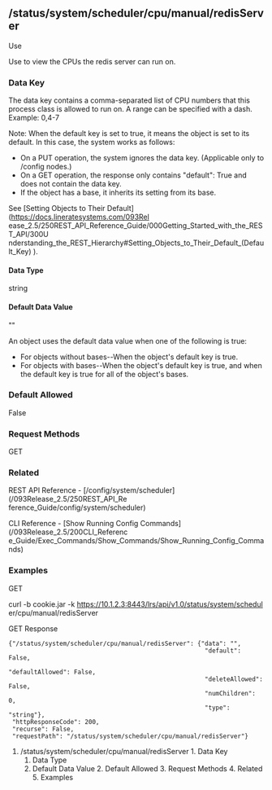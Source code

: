 ## /status/system/scheduler/cpu/manual/redisServer

Use

Use to view the CPUs the redis server can run on.

### Data Key

The data key contains a comma-separated list of CPU numbers that this process
class is allowed to run on. A range can be specified with a dash. Example:
0,4-7

Note: When the default key is set to true, it means the object is set to its
default. In this case, the system works as follows:

  * On a PUT operation, the system ignores the data key. (Applicable only to /config nodes.)
  * On a GET operation, the response only contains "default": True and does not contain the data key.
  * If the object has a base, it inherits its setting from its base.

See [Setting Objects to Their Default](https://docs.lineratesystems.com/093Rel
ease_2.5/250REST_API_Reference_Guide/000Getting_Started_with_the_REST_API/300U
nderstanding_the_REST_Hierarchy#Setting_Objects_to_Their_Default_(Default_Key)
).

#### Data Type

string

#### Default Data Value

""

An object uses the default data value when one of the following is true:

  * For objects without bases--When the object's default key is true.
  * For objects with bases--When the object's default key is true, and when the default key is true for all of the object's bases.

### Default Allowed

False

### Request Methods

GET

### Related

REST API Reference - [/config/system/scheduler](/093Release_2.5/250REST_API_Re
ference_Guide/config/system/scheduler)

CLI Reference - [Show Running Config Commands](/093Release_2.5/200CLI_Referenc
e_Guide/Exec_Commands/Show_Commands/Show_Running_Config_Commands)

### Examples

GET

curl -b cookie.jar -k https://10.1.2.3:8443/lrs/api/v1.0/status/system/schedul
er/cpu/manual/redisServer

GET Response

    
    
    {"/status/system/scheduler/cpu/manual/redisServer": {"data": "",
                                                          "default": False,
                                                          "defaultAllowed": False,
                                                          "deleteAllowed": False,
                                                          "numChildren": 0,
                                                          "type": "string"},
     "httpResponseCode": 200,
     "recurse": False,
     "requestPath": "/status/system/scheduler/cpu/manual/redisServer"}
    

  1. /status/system/scheduler/cpu/manual/redisServer
    1. Data Key
      1. Data Type
      2. Default Data Value
    2. Default Allowed
    3. Request Methods
    4. Related
    5. Examples

